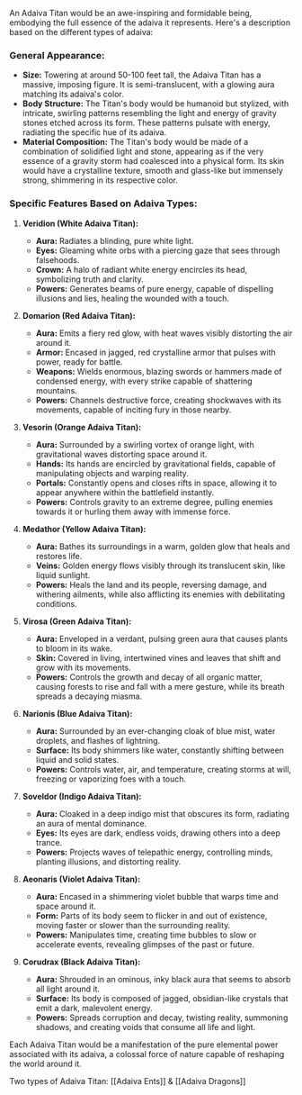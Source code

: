 An Adaiva Titan would be an awe-inspiring and formidable being, embodying the full essence of the adaiva it represents. Here's a description based on the different types of adaiva:

### **General Appearance:**

- **Size:** Towering at around 50-100 feet tall, the Adaiva Titan has a massive, imposing figure. It is semi-translucent, with a glowing aura matching its adaiva's color.
- **Body Structure:** The Titan's body would be humanoid but stylized, with intricate, swirling patterns resembling the light and energy of gravity stones etched across its form. These patterns pulsate with energy, radiating the specific hue of its adaiva.
- **Material Composition:** The Titan's body would be made of a combination of solidified light and stone, appearing as if the very essence of a gravity storm had coalesced into a physical form. Its skin would have a crystalline texture, smooth and glass-like but immensely strong, shimmering in its respective color.

### **Specific Features Based on Adaiva Types:**

1. **Veridion (White Adaiva Titan):**
    
    - **Aura:** Radiates a blinding, pure white light.
    - **Eyes:** Gleaming white orbs with a piercing gaze that sees through falsehoods.
    - **Crown:** A halo of radiant white energy encircles its head, symbolizing truth and clarity.
    - **Powers:** Generates beams of pure energy, capable of dispelling illusions and lies, healing the wounded with a touch.
2. **Domarion (Red Adaiva Titan):**
    
    - **Aura:** Emits a fiery red glow, with heat waves visibly distorting the air around it.
    - **Armor:** Encased in jagged, red crystalline armor that pulses with power, ready for battle.
    - **Weapons:** Wields enormous, blazing swords or hammers made of condensed energy, with every strike capable of shattering mountains.
    - **Powers:** Channels destructive force, creating shockwaves with its movements, capable of inciting fury in those nearby.
3. **Vesorin (Orange Adaiva Titan):**
    
    - **Aura:** Surrounded by a swirling vortex of orange light, with gravitational waves distorting space around it.
    - **Hands:** Its hands are encircled by gravitational fields, capable of manipulating objects and warping reality.
    - **Portals:** Constantly opens and closes rifts in space, allowing it to appear anywhere within the battlefield instantly.
    - **Powers:** Controls gravity to an extreme degree, pulling enemies towards it or hurling them away with immense force.
4. **Medathor (Yellow Adaiva Titan):**
    
    - **Aura:** Bathes its surroundings in a warm, golden glow that heals and restores life.
    - **Veins:** Golden energy flows visibly through its translucent skin, like liquid sunlight.
    - **Powers:** Heals the land and its people, reversing damage, and withering ailments, while also afflicting its enemies with debilitating conditions.
5. **Virosa (Green Adaiva Titan):**
    
    - **Aura:** Enveloped in a verdant, pulsing green aura that causes plants to bloom in its wake.
    - **Skin:** Covered in living, intertwined vines and leaves that shift and grow with its movements.
    - **Powers:** Controls the growth and decay of all organic matter, causing forests to rise and fall with a mere gesture, while its breath spreads a decaying miasma.
6. **Narionis (Blue Adaiva Titan):**
    
    - **Aura:** Surrounded by an ever-changing cloak of blue mist, water droplets, and flashes of lightning.
    - **Surface:** Its body shimmers like water, constantly shifting between liquid and solid states.
    - **Powers:** Controls water, air, and temperature, creating storms at will, freezing or vaporizing foes with a touch.
7. **Soveldor (Indigo Adaiva Titan):**
    
    - **Aura:** Cloaked in a deep indigo mist that obscures its form, radiating an aura of mental dominance.
    - **Eyes:** Its eyes are dark, endless voids, drawing others into a deep trance.
    - **Powers:** Projects waves of telepathic energy, controlling minds, planting illusions, and distorting reality.
8. **Aeonaris (Violet Adaiva Titan):**
    
    - **Aura:** Encased in a shimmering violet bubble that warps time and space around it.
    - **Form:** Parts of its body seem to flicker in and out of existence, moving faster or slower than the surrounding reality.
    - **Powers:** Manipulates time, creating time bubbles to slow or accelerate events, revealing glimpses of the past or future.
9. **Corudrax (Black Adaiva Titan):**
    
    - **Aura:** Shrouded in an ominous, inky black aura that seems to absorb all light around it.
    - **Surface:** Its body is composed of jagged, obsidian-like crystals that emit a dark, malevolent energy.
    - **Powers:** Spreads corruption and decay, twisting reality, summoning shadows, and creating voids that consume all life and light.

Each Adaiva Titan would be a manifestation of the pure elemental power associated with its adaiva, a colossal force of nature capable of reshaping the world around it.

Two types of Adaiva Titan: [[Adaiva Ents]] & [[Adaiva Dragons]]